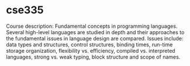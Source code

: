 # cse335

Course description: Fundamental concepts in programming languages. Several high-level languages are studied in depth and their approaches to the fundamental issues in language design are compared. Issues include: data types and structures, control structures, binding times, run-time storage organization, flexibility vs. efficiency, compiled vs. interpreted languages, strong vs. weak typing, block structure and scope of names.
